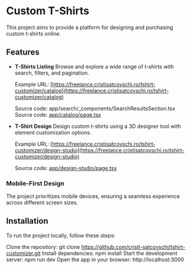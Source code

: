 # Custom T-Shirts

This project aims to provide a platform for designing and purchasing custom t-shirts online.

## Features

- **T-Shirts Listing** Browse and explore a wide range of t-shirts with search, filters, and pagination.

  Example URL: [https://freelance.cristisatcovschi.ro/tshirt-customizer/catalog](https://freelance.cristisatcovschi.ro/tshirt-customizer/catalog)

  Source code: app/search/\_components/SearchResultsSection.tsx
  Source code: [app/catalog/page.tsx](https://github.com/cristi-satcovschi/tshirt-customizer/tree/main/app/catalog/page.tsx)

- **T-Shirt Design** Design custom t-shirts using a 3D designer tool with element customization options.

  Example URL: [https://freelance.cristisatcovschi.ro/tshirt-customizer/design-studio](https://freelance.cristisatcovschi.ro/tshirt-customizer/design-studio)

  Source code: [app/design-studio/page.tsx](https://github.com/cristi-satcovschi/tshirt-customizer/tree/main/app/design-studio/page.tsx)

### Mobile-First Design

The project prioritizes mobile devices, ensuring a seamless experience across different screen sizes.

## Installation

To run the project locally, follow these steps:

Clone the repository: git clone https://github.com/cristi-satcovschi/tshirt-customizer.git
Install dependencies: npm install
Start the development server: npm run dev
Open the app in your browser: http://localhost:3000
